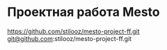 # Проектная работа Mesto
https://github.com/stilooz/mesto-project-ff.git
git@github.com:stilooz/mesto-project-ff.git
